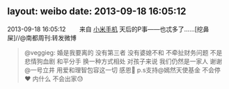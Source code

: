 layout: weibo
date: 2013-09-18 16:05:12
---
<meta name="referrer" content="no-referrer" />

2013-09-18 16:05:12  &nbsp;&nbsp;&nbsp;&nbsp;&nbsp;&nbsp; 来自 <a href="http://app.weibo.com/t/feed/22zMnn" rel="nofollow">小米手机</a>
天后的P事——也忒多了……[挖鼻屎]//@南都周刊:转发微博
>  @veggieg: 婚是我要离的 没有第三者 没有婆媳不和 不牵扯财务问题 不是悲情狗血剧 和平分手 换一种方式相处 对孩子来说 我们仍然是一家人 谢谢@一号立井  用爱和理智包容这一切 感恩🙏  p.s支持@嫣然天使基金 不会停❤ 内什么 不会出家😓 ​​​

